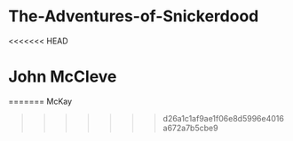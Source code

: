 # The-Adventures-of-Snickerdood
<<<<<<< HEAD
# John McCleve
=======
McKay
>>>>>>> d26a1c1af9ae1f06e8d5996e4016a672a7b5cbe9
